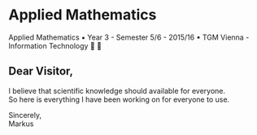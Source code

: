 # Applied Mathematics
Applied Mathematics ▪ Year 3 - Semester 5/6 - 2015/16 ▪ TGM Vienna - Information Technology :school_satchel: :school:

## Dear Visitor,
I believe that scientific knowledge should available for everyone.\
So here is everything I have been working on for everyone to use.

Sincerely,\
Markus